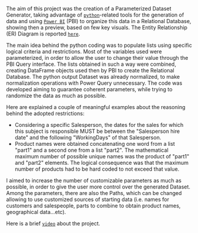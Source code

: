 The aim of this project was the creation of a Parameterized Dataset Generator, taking advantage of [`python`](https://github.com/MatteoLC87/DatasetGenerator/blob/main/DatasetGenerator.py)-related tools for the generation of 
data and using [`Power BI`](https://github.com/MatteoLC87/DatasetGenerator/blob/main/DatasetGenerator.pbix) (PBI) to organize this data in a Relational Database, showing then a preview, based on few key visuals.
The Entity Relationship (ER) Diagram is reported [`here`](https://github.com/MatteoLC87/DatasetGenerator/blob/main/ER_Diagram.png).

The main idea behind the python coding was to populate lists using specific logical criteria and restrictions. 
Most of the variables used were parameterized, in order to allow the user to change their value through the PBI Query interface.
The lists obtained in such a way were combined, creating DataFrame objects used then by PBI to create the Relational Database.
The python output Dataset was already normalized, to make normalization operations with Power Query unnecessary.
The code was developed aiming to guarantee coherent parameters, while trying to randomize the data as much as possible.

Here are explained a couple of meaningful examples about the reasoning behind the adopted restrictions:
- Considering a specific Salesperson, the dates for the sales for which this subject is responsible MUST be between the "Salesperson hire date" 
  and the following "WorkingDays" of that Salesperson.
- Product names were obtained concatenating one word from a list "part1" and a second one from a list "part2". 
  The mathematical maximum number of possible unique names was the product of "part1" and "part2" elements. 
  The logical consequence was that the maximum number of products had to be hard coded to not exceed that value.

I aimed to increase the number of customizable parameters as much as possible, in order to give the user more control over the generated Dataset.
Among the parameters, there are also the Paths, which can be changed allowing to use customized sources of starting data (i.e. names for customers 
and salespeople, parts to combine to obtain product names, geographical data...etc).

Here is a brief [`video`](https://youtu.be/WjGXeOCZtmQ) about the project.
